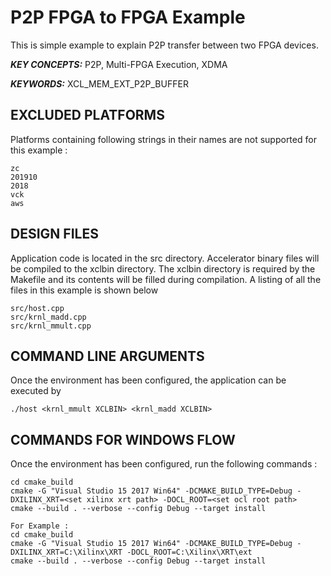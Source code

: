 P2P FPGA to FPGA Example
======================

This is simple example to explain P2P transfer between two FPGA devices.

***KEY CONCEPTS:*** P2P, Multi-FPGA Execution, XDMA

***KEYWORDS:*** XCL_MEM_EXT_P2P_BUFFER

## EXCLUDED PLATFORMS
Platforms containing following strings in their names are not supported for this example :
```
zc
201910
2018
vck
aws
```

##  DESIGN FILES
Application code is located in the src directory. Accelerator binary files will be compiled to the xclbin directory. The xclbin directory is required by the Makefile and its contents will be filled during compilation. A listing of all the files in this example is shown below

```
src/host.cpp
src/krnl_madd.cpp
src/krnl_mmult.cpp
```

##  COMMAND LINE ARGUMENTS
Once the environment has been configured, the application can be executed by
```
./host <krnl_mmult XCLBIN> <krnl_madd XCLBIN>
```

##  COMMANDS FOR WINDOWS FLOW
Once the environment has been configured, run the following commands : 
```
cd cmake_build
cmake -G "Visual Studio 15 2017 Win64" -DCMAKE_BUILD_TYPE=Debug -DXILINX_XRT=<set xilinx xrt path> -DOCL_ROOT=<set ocl root path>
cmake --build . --verbose --config Debug --target install

For Example : 
cd cmake_build
cmake -G "Visual Studio 15 2017 Win64" -DCMAKE_BUILD_TYPE=Debug -DXILINX_XRT=C:\Xilinx\XRT -DOCL_ROOT=C:\Xilinx\XRT\ext
cmake --build . --verbose --config Debug --target install
```
